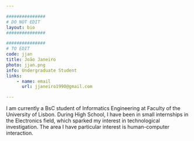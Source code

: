 ```yaml
---

###############
# DO NOT EDIT
layout: bio
###############

###############
# TO EDIT
code: jjan
title: João Janeiro
photo: jjan.png
info: Undergraduate Student
links:
    - name: email
      url: jjaneiro1990@gmail.com

---
```


I am currently a BsC student of Informatics Engineering at Faculty of the University of Lisbon. During High School, I have been in small internships in the Electronics field, which sparked my interest in technological investigation.
The area I have particular interest is human-computer interaction.